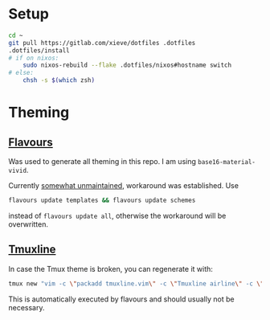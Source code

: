 # Setup
```bash
cd ~
git pull https://gitlab.com/xieve/dotfiles .dotfiles
.dotfiles/install
# if on nixos:
    sudo nixos-rebuild --flake .dotfiles/nixos#hostname switch
# else:
    chsh -s $(which zsh)
```

# Theming
## [Flavours](https://github.com/Misterio77/flavours)
Was used to generate all theming in this repo. I am using `base16-material-vivid`.

Currently [somewhat unmaintained](https://github.com/Misterio77/flavours/issues/79), workaround was established. Use
```bash
flavours update templates && flavours update schemes
```
instead of `flavours update all`, otherwise the workaround will be overwritten.

## [Tmuxline](https://github.com/edkolev/tmuxline.vim)
In case the Tmux theme is broken, you can regenerate it with:
```bash
tmux new "vim -c \"packadd tmuxline.vim\" -c \"Tmuxline airline\" -c \"TmuxlineSnapshot! ~/.dotfiles/tmuxline.theme\" -c q"
```
This is automatically executed by flavours and should usually not be necessary.

